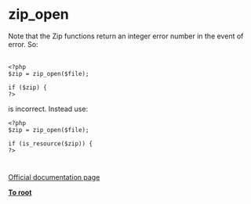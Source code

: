 # zip_open



Note that the Zip functions return an integer error number in the event of error. So:<br><br>

```
<?php
$zip = zip_open($file);

if ($zip) {
?>
```


is incorrect. Instead use:



```
<?php
$zip = zip_open($file);

if (is_resource($zip)) {
?>
```
  

#

[Official documentation page](https://www.php.net/manual/en/function.zip-open.php)

**[To root](/README.md)**